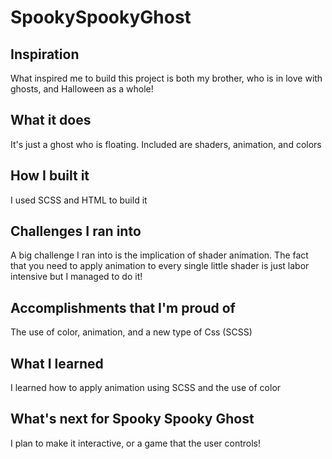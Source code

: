 # SpookySpookyGhost


## Inspiration
What inspired me to build this project is both my brother, who is in love with ghosts, and Halloween as a whole!

## What it does
It's just a ghost who is floating. Included are shaders, animation, and colors 

## How I built it
I used SCSS and HTML to build it

## Challenges I ran into
A big challenge I ran into is the implication of shader animation. The fact that you need to apply animation to every single little shader is just labor intensive but I managed to do it!

## Accomplishments that I'm proud of
The use of color, animation, and a new type of Css (SCSS)

## What I learned
I learned how to apply animation using SCSS and the use of color

## What's next for Spooky Spooky Ghost
I plan to make it interactive, or a game that the user controls!
